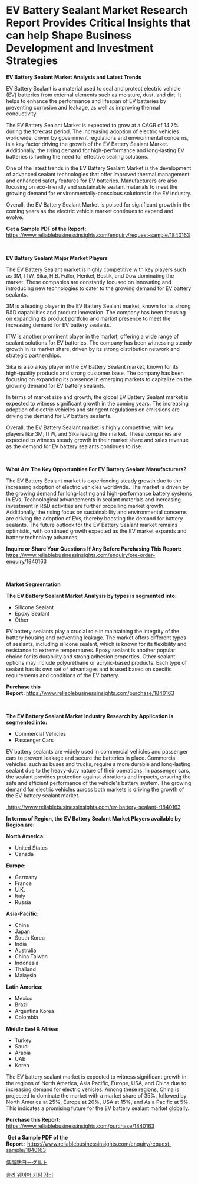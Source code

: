 <p><h1>EV Battery Sealant Market Research Report Provides Critical Insights that can help Shape Business Development and Investment Strategies</h1></p><p><strong>EV Battery Sealant Market Analysis and Latest Trends</strong></p>
<p><p>EV Battery Sealant is a material used to seal and protect electric vehicle (EV) batteries from external elements such as moisture, dust, and dirt. It helps to enhance the performance and lifespan of EV batteries by preventing corrosion and leakage, as well as improving thermal conductivity.</p><p>The EV Battery Sealant Market is expected to grow at a CAGR of 14.7% during the forecast period. The increasing adoption of electric vehicles worldwide, driven by government regulations and environmental concerns, is a key factor driving the growth of the EV Battery Sealant Market. Additionally, the rising demand for high-performance and long-lasting EV batteries is fueling the need for effective sealing solutions.</p><p>One of the latest trends in the EV Battery Sealant Market is the development of advanced sealant technologies that offer improved thermal management and enhanced safety features for EV batteries. Manufacturers are also focusing on eco-friendly and sustainable sealant materials to meet the growing demand for environmentally-conscious solutions in the EV industry.</p><p>Overall, the EV Battery Sealant Market is poised for significant growth in the coming years as the electric vehicle market continues to expand and evolve.</p></p>
<p><strong>Get a Sample PDF of the Report:&nbsp;</strong> <a href="https://www.reliablebusinessinsights.com/enquiry/request-sample/1840163">https://www.reliablebusinessinsights.com/enquiry/request-sample/1840163</a></p>
<p>&nbsp;</p>
<p><strong>EV Battery Sealant Major Market Players</strong></p>
<p><p>The EV Battery Sealant market is highly competitive with key players such as 3M, ITW, Sika, H.B. Fuller, Henkel, Bostik, and Dow dominating the market. These companies are constantly focused on innovating and introducing new technologies to cater to the growing demand for EV battery sealants.</p><p>3M is a leading player in the EV Battery Sealant market, known for its strong R&D capabilities and product innovation. The company has been focusing on expanding its product portfolio and market presence to meet the increasing demand for EV battery sealants.</p><p>ITW is another prominent player in the market, offering a wide range of sealant solutions for EV batteries. The company has been witnessing steady growth in its market share, driven by its strong distribution network and strategic partnerships.</p><p>Sika is also a key player in the EV Battery Sealant market, known for its high-quality products and strong customer base. The company has been focusing on expanding its presence in emerging markets to capitalize on the growing demand for EV battery sealants.</p><p>In terms of market size and growth, the global EV Battery Sealant market is expected to witness significant growth in the coming years. The increasing adoption of electric vehicles and stringent regulations on emissions are driving the demand for EV battery sealants.</p><p>Overall, the EV Battery Sealant market is highly competitive, with key players like 3M, ITW, and Sika leading the market. These companies are expected to witness steady growth in their market share and sales revenue as the demand for EV battery sealants continues to rise.</p></p>
<p>&nbsp;</p>
<p><strong>What Are The Key Opportunities For EV Battery Sealant Manufacturers?</strong></p>
<p><p>The EV Battery Sealant market is experiencing steady growth due to the increasing adoption of electric vehicles worldwide. The market is driven by the growing demand for long-lasting and high-performance battery systems in EVs. Technological advancements in sealant materials and increasing investment in R&D activities are further propelling market growth. Additionally, the rising focus on sustainability and environmental concerns are driving the adoption of EVs, thereby boosting the demand for battery sealants. The future outlook for the EV Battery Sealant market remains optimistic, with continued growth expected as the EV market expands and battery technology advances.</p></p>
<p><strong>Inquire or Share Your Questions If Any Before Purchasing This Report:</strong> <a href="https://www.reliablebusinessinsights.com/enquiry/pre-order-enquiry/1840163">https://www.reliablebusinessinsights.com/enquiry/pre-order-enquiry/1840163</a></p>
<p>&nbsp;</p>
<p><strong>Market Segmentation</strong></p>
<p><strong>The EV Battery Sealant Market Analysis by types is segmented into:</strong></p>
<p><ul><li>Silicone Sealant</li><li>Epoxy Sealant</li><li>Other</li></ul></p>
<p><p>EV battery sealants play a crucial role in maintaining the integrity of the battery housing and preventing leakage. The market offers different types of sealants, including silicone sealant, which is known for its flexibility and resistance to extreme temperatures. Epoxy sealant is another popular choice for its durability and strong adhesion properties. Other sealant options may include polyurethane or acrylic-based products. Each type of sealant has its own set of advantages and is used based on specific requirements and conditions of the EV battery.</p></p>
<p><strong>Purchase this Report:&nbsp;</strong><a href="https://www.reliablebusinessinsights.com/purchase/1840163">https://www.reliablebusinessinsights.com/purchase/1840163</a></p>
<p>&nbsp;</p>
<p><strong>The EV Battery Sealant Market Industry Research by Application is segmented into:</strong></p>
<p><ul><li>Commercial Vehicles</li><li>Passenger Cars</li></ul></p>
<p><p>EV battery sealants are widely used in commercial vehicles and passenger cars to prevent leakage and secure the batteries in place. Commercial vehicles, such as buses and trucks, require a more durable and long-lasting sealant due to the heavy-duty nature of their operations. In passenger cars, the sealant provides protection against vibrations and impacts, ensuring the safe and efficient performance of the vehicle's battery system. The growing demand for electric vehicles across both markets is driving the growth of the EV battery sealant market.</p></p>
<p><a href="https://www.reliablebusinessinsights.com/ev-battery-sealant-r1840163">&nbsp;https://www.reliablebusinessinsights.com/ev-battery-sealant-r1840163</a></p>
<p><strong>In terms of Region, the EV Battery Sealant Market Players available by Region are:</strong></p>
<p>
    <p> <strong> North America: </strong>
        <ul>
            <li>United States</li>
            <li>Canada</li>
        </ul>
        </p> 
    <p> <strong> Europe: </strong>
        <ul>
            <li>Germany</li>
            <li>France</li>
            <li>U.K.</li>
            <li>Italy</li>
            <li>Russia</li>
        </ul>
        </p> 
    <p> <strong> Asia-Pacific: </strong>
        <ul>
            <li>China</li>
            <li>Japan</li>
            <li>South Korea</li>
            <li>India</li>
            <li>Australia</li>
            <li>China Taiwan</li>
            <li>Indonesia</li>
            <li>Thailand</li>
            <li>Malaysia</li>
        </ul>
        </p> 
    <p> <strong> Latin America: </strong>
        <ul>
            <li>Mexico</li>
            <li>Brazil</li>
            <li>Argentina Korea</li>
            <li>Colombia</li>
        </ul>
        </p> 
    <p> <strong> Middle East & Africa: </strong>
        <ul>
            <li>Turkey</li>
            <li>Saudi</li>
            <li>Arabia</li>
            <li>UAE</li>
            <li>Korea</li>
        </ul>
    </p>
    </p>
<p><p>The EV battery sealant market is expected to witness significant growth in the regions of North America, Asia Pacific, Europe, USA, and China due to increasing demand for electric vehicles. Among these regions, China is projected to dominate the market with a market share of 35%, followed by North America at 25%, Europe at 20%, USA at 15%, and Asia Pacific at 5%. This indicates a promising future for the EV battery sealant market globally.</p></p>
<p><strong>Purchase this Report: </strong><a href="https://www.reliablebusinessinsights.com/purchase/1840163">https://www.reliablebusinessinsights.com/purchase/1840163</a></p>
<p>&nbsp;<strong>Get a Sample PDF of the Report:&nbsp;&nbsp;</strong><a href="https://www.reliablebusinessinsights.com/enquiry/request-sample/1840163">https://www.reliablebusinessinsights.com/enquiry/request-sample/1840163</a></p>
<p><strong></strong></p>
<p><p><a href="https://github.com/RandallRunte2023/Market-Research-Report-List-1/blob/main/7920906138270.md">低脂肪ヨーグルト</a></p><p><a href="https://github.com/apple8975768/Market-Research-Report-List-1/blob/main/7449964144316.md">솔라 웨이퍼 커팅 장비</a></p></p>